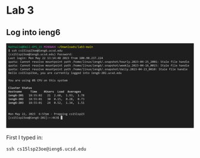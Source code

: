 # Lab 3

## Log into ieng6
<img src="https://raw.githubusercontent.com/namaldonado/cse15l-lab-reports/main/Screenshot%202023-05-22%20185749.png"/>

First I typed in:


```
ssh cs15lsp23oe@ieng6.ucsd.edu
```
